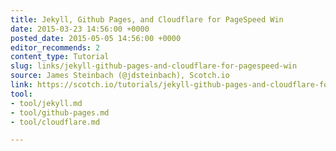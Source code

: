 ```yaml
---
title: Jekyll, Github Pages, and Cloudflare for PageSpeed Win
date: 2015-03-23 14:56:00 +0000
posted_date: 2015-05-05 14:56:00 +0000
editor_recommends: 2
content_type: Tutorial
slug: links/jekyll-github-pages-and-cloudflare-for-pagespeed-win
source: James Steinbach (@jdsteinbach), Scotch.io
link: https://scotch.io/tutorials/jekyll-github-pages-and-cloudflare-for-pagespeed-win/
tool:
- tool/jekyll.md
- tool/github-pages.md
- tool/cloudflare.md

---
```

